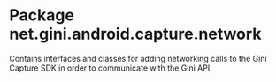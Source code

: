 # Package net.gini.android.capture.network

Contains interfaces and classes for adding networking calls to the Gini Capture SDK in order to communicate with the Gini API.